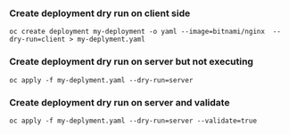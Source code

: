 ### Create deployment dry run on client side

```aiignore
oc create deployment my-deployment -o yaml --image=bitnami/nginx  --dry-run=client > my-deplyment.yaml
```

### Create deployment dry run on server but not executing

```aiignore
oc apply -f my-deplyment.yaml --dry-run=server
```

### Create deployment dry run on server and validate

```aiignore
oc apply -f my-deplyment.yaml --dry-run=server --validate=true
```